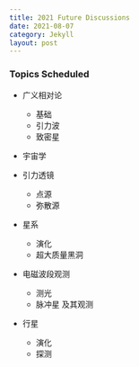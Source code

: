 ```yaml
---
title: 2021 Future Discussions
date: 2021-08-07
category: Jekyll
layout: post
---
```


### Topics Scheduled

- 广义相对论
   - 基础
   - 引力波
   - 致密星 

- 宇宙学

- 引力透镜
   - 点源
   - 弥散源

- 星系
   - 演化
   - 超大质量黑洞

- 电磁波段观测
   - 测光
   - 脉冲星 及其观测

- 行星
   - 演化
   - 探测
